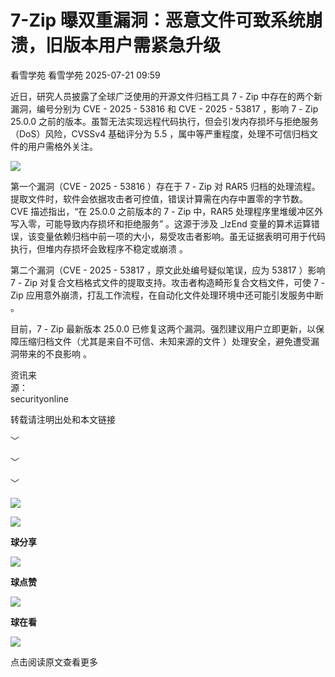 #  7-Zip 曝双重漏洞：恶意文件可致系统崩溃，旧版本用户需紧急升级  
看雪学苑  看雪学苑   2025-07-21 09:59  
  
近日，研究人员披露了全球广泛使用的开源文件归档工具 7 - Zip 中存在的两个新漏洞，编号分别为 CVE - 2025 - 53816 和 CVE - 2025 - 53817 ，影响 7 - Zip 25.0.0 之前的版本。虽暂无法实现远程代码执行，但会引发内存损坏与拒绝服务（DoS）风险，CVSSv4 基础评分为 5.5 ，属中等严重程度，处理不可信归档文件的用户需格外关注。  
  
  
![](https://mmbiz.qpic.cn/sz_mmbiz_png/1UG7KPNHN8EIxUERyFibtQeU9UiaiapHnbvia9nNORa047KgOgolEfCerc708lTfzX4IXDdM8oHVh7icAWmIibDLEwicg/640?wx_fmt=png&from=appmsg "")  
  
  
第一个漏洞（CVE - 2025 - 53816 ）存在于 7 - Zip 对 RAR5 归档的处理流程。提取文件时，软件会依据攻击者可控值，错误计算需在内存中置零的字节数。CVE 描述指出，“在 25.0.0 之前版本的 7 - Zip 中，RAR5 处理程序里堆缓冲区外写入零，可能导致内存损坏和拒绝服务” 。这源于涉及 _lzEnd 变量的算术运算错误，该变量依赖归档中前一项的大小，易受攻击者影响。虽无证据表明可用于代码执行，但堆内存损坏会致程序不稳定或崩溃 。  
  
  
第二个漏洞（CVE - 2025 - 53817 ，原文此处编号疑似笔误，应为 53817 ）影响 7 - Zip 对复合文档格式文件的提取支持。攻击者构造畸形复合文档文件，可使 7 - Zip 应用意外崩溃，打乱工作流程，在自动化文件处理环境中还可能引发服务中断 。  
  
  
目前，7 - Zip 最新版本 25.0.0 已修复这两个漏洞。强烈建议用户立即更新，以保障压缩归档文件（尤其是来自不可信、未知来源的文件 ）处理安全，避免遭受漏洞带来的不良影响 。  
  
  
  
资讯来  
源：  
securityonline  
  
转载请注明出处和本文链接  
  
  
﹀  
  
﹀  
  
﹀  
  
  
![](https://mmbiz.qpic.cn/mmbiz_jpg/Uia4617poZXP96fGaMPXib13V1bJ52yHq9ycD9Zv3WhiaRb2rKV6wghrNa4VyFR2wibBVNfZt3M5IuUiauQGHvxhQrA/640?wx_fmt=jpeg "")  
  
  
![](https://mmbiz.qpic.cn/sz_mmbiz_gif/1UG7KPNHN8Fjcl6q2ORwibt8PXPU5bLibE1yC1VFg5b1Fw8RncvZh2CWWiazpL6gPXp0lXED2x1ODLVNicsagibuxRw/640?wx_fmt=gif&from=appmsg "")  
  
**球分享**  
  
![](https://mmbiz.qpic.cn/sz_mmbiz_gif/1UG7KPNHN8Fjcl6q2ORwibt8PXPU5bLibE1yC1VFg5b1Fw8RncvZh2CWWiazpL6gPXp0lXED2x1ODLVNicsagibuxRw/640?wx_fmt=gif&from=appmsg "")  
  
**球点赞**  
  
![](https://mmbiz.qpic.cn/sz_mmbiz_gif/1UG7KPNHN8Fjcl6q2ORwibt8PXPU5bLibE1yC1VFg5b1Fw8RncvZh2CWWiazpL6gPXp0lXED2x1ODLVNicsagibuxRw/640?wx_fmt=gif&from=appmsg "")  
  
**球在看**  
  
  
![](https://mmbiz.qpic.cn/sz_mmbiz_gif/1UG7KPNHN8Fjcl6q2ORwibt8PXPU5bLibExiboJzOiafqGLvlOkrmU6NIr3qSr7ibpkIo2N5mhCTNXoMl37s2oRSIDw/640?wx_fmt=gif&from=appmsg "")  
  
点击阅读原文查看更多  
  
